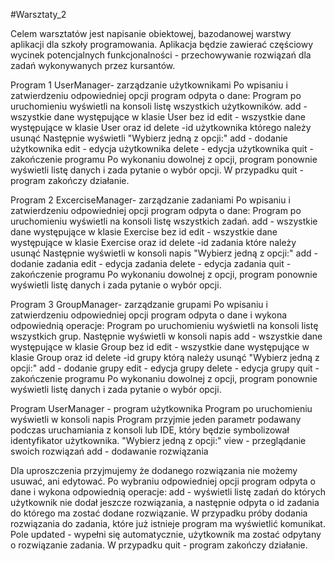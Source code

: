 #Warsztaty_2

Celem	warsztatów	jest	napisanie	obiektowej,	bazodanowej	warstwy	aplikacji	dla	szkoły
programowania.
Aplikacja	będzie	zawierać	częściowy	wycinek	potencjalnych	funkcjonalności	-
przechowywanie	rozwiązań	dla	zadań	wykonywanych	przez	kursantów.

Program	1	UserManager-	zarządzanie
użytkownikami
Po	wpisaniu	i	zatwierdzeniu	odpowiedniej
opcji	program	odpyta	o	dane:
Program	po	uruchomieniu	wyświetli	na
konsoli	listę	wszystkich	użytkowników.
add	-	wszystkie	dane	występujące	w
klasie	User	bez	id
edit	-	wszystkie	dane	występujące	w
klasie	User	oraz	id
delete	-id	użytkownika	którego	należy
usunąć
Następnie	wyświetli
"Wybierz	jedną	z	opcji:"
add	-	dodanie	użytkownika
edit	-	edycja	użytkownika
delete	-	edycja	użytkownika
quit	-	zakończenie	programu
Po	wykonaniu	dowolnej	z	opcji,	program
ponownie	wyświetli	listę	danych	i	zada
pytanie	o	wybór	opcji.
W	przypadku	quit	-	program	zakończy
działanie.

Program	2	ExcerciseManager-	zarządzanie	zadaniami
Po	wpisaniu	i	zatwierdzeniu	odpowiedniej
opcji	program	odpyta	o	dane:
Program	po	uruchomieniu	wyświetli	na
konsoli	listę	wszystkich	zadań.
add	-	wszystkie	dane	występujące	w
klasie	Exercise	bez	id
edit	-	wszystkie	dane	występujące	w
klasie	Exercise	oraz	id
delete	-id	zadania	które	należy	usunąć
Następnie	wyświetli	w	konsoli	napis
"Wybierz	jedną	z	opcji:"
add	-	dodanie	zadania
edit	-	edycja	zadania
delete	-	edycja	zadania
quit	-	zakończenie	programu
Po	wykonaniu	dowolnej	z	opcji,	program
ponownie	wyświetli	listę	danych	i	zada
pytanie	o	wybór	opcji.

Program	3	GroupManager-	zarządzanie	grupami
Po	wpisaniu	i	zatwierdzeniu	odpowiedniej
opcji	program	odpyta	o	dane	i	wykona
odpowiednią	operacje:
Program	po	uruchomieniu	wyświetli	na
konsoli	listę	wszystkich	grup.
Następnie	wyświetli	w	konsoli	napis
add	-	wszystkie	dane	występujące	w
klasie	Group	bez	id
edit	-	wszystkie	dane	występujące	w
klasie	Group	oraz	id
delete	-id	grupy	którą	należy	usunąć
"Wybierz	jedną	z	opcji:"
add	-	dodanie	grupy
edit	-	edycja	grupy
delete	-	edycja	grupy
quit	-	zakończenie	programu
Po	wykonaniu	dowolnej	z	opcji,	program
ponownie	wyświetli	listę	danych	i	zada
pytanie	o	wybór	opcji.


Program	UserManager	-	program użytkownika
Program	po	uruchomieniu	wyświetli	w
konsoli	napis
Program	przyjmie	jeden	parametr
podawany	podczas	uruchamiania	z	konsoli
lub	IDE,	który	będzie	symbolizował
identyfikator	użytkownika.
"Wybierz	jedną	z	opcji:"
view	-	przeglądanie	swoich	rozwiązań
add	-	dodawanie	rozwiązania

Dla	uproszczenia	przyjmujemy	że	dodanego
rozwiązania	nie	możemy	usuwać,	ani
edytować.
Po	wybraniu	odpowiedniej	opcji	program
odpyta	o	dane	i	wykona	odpowiednią
operacje:
add	-	wyświetli	listę	zadań	do	których
użytkownik	nie	dodał	jeszcze
rozwiązania,	a	następnie	odpyta	o	id
zadania	do	którego	ma	zostać	dodane
rozwiązanie.
W	przypadku	próby	dodania	rozwiązania	do
zadania,	które	już	istnieje	program	ma
wyświetlić	komunikat.
Pole	updated	-	wypełni	się	automatycznie,
użytkownik	ma	zostać	odpytany	o
rozwiązanie	zadania.
W	przypadku	quit	-	program	zakończy
działanie.


